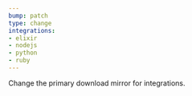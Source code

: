 ```yaml
---
bump: patch
type: change
integrations:
- elixir
- nodejs
- python
- ruby
---
```


Change the primary download mirror for integrations.
